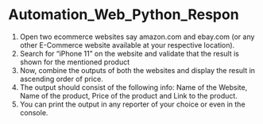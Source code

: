 # Automation_Web_Python_Respon
1. Open two ecommerce websites say amazon.com and ebay.com (or any other E-Commerce website available at your respective location).
2. Search for “iPhone 11” on the website and validate that the result is shown for the mentioned product
3. Now, combine the outputs of both the websites and display the result in ascending order of price.
4. The output should consist of the following info: Name of the Website, Name of the product, Price of the product and Link to the product.
5. You can print the output in any reporter of your choice or even in the console.
